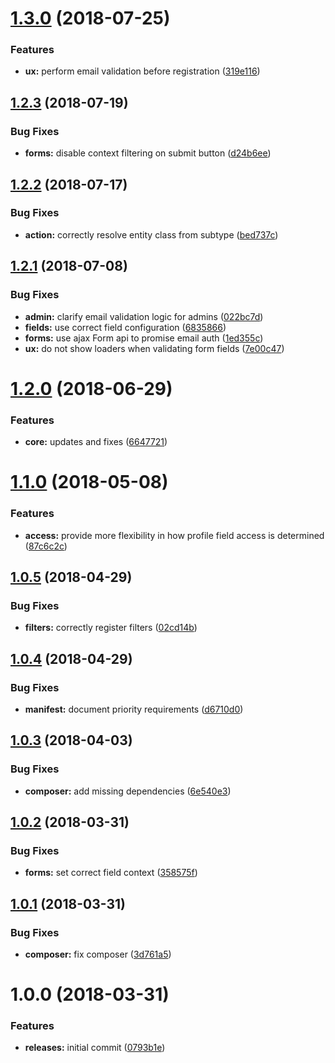 <a name="1.3.0"></a>
# [1.3.0](https://github.com/hypeJunctionPro/Elgg3-hypeProfile/compare/1.2.3...1.3.0) (2018-07-25)


### Features

* **ux:** perform email validation before registration ([319e116](https://github.com/hypeJunctionPro/Elgg3-hypeProfile/commit/319e116))



<a name="1.2.3"></a>
## [1.2.3](https://github.com/hypeJunctionPro/Elgg3-hypeProfile/compare/1.2.2...1.2.3) (2018-07-19)


### Bug Fixes

* **forms:** disable context filtering on submit button ([d24b6ee](https://github.com/hypeJunctionPro/Elgg3-hypeProfile/commit/d24b6ee))



<a name="1.2.2"></a>
## [1.2.2](https://github.com/hypeJunctionPro/Elgg3-hypeProfile/compare/1.2.1...1.2.2) (2018-07-17)


### Bug Fixes

* **action:** correctly resolve entity class from subtype ([bed737c](https://github.com/hypeJunctionPro/Elgg3-hypeProfile/commit/bed737c))



<a name="1.2.1"></a>
## [1.2.1](https://github.com/hypeJunctionPro/Elgg3-hypeProfile/compare/1.2.0...1.2.1) (2018-07-08)


### Bug Fixes

* **admin:** clarify email validation logic for admins ([022bc7d](https://github.com/hypeJunctionPro/Elgg3-hypeProfile/commit/022bc7d))
* **fields:** use correct field configuration ([6835866](https://github.com/hypeJunctionPro/Elgg3-hypeProfile/commit/6835866))
* **forms:** use ajax Form api to promise email auth ([1ed355c](https://github.com/hypeJunctionPro/Elgg3-hypeProfile/commit/1ed355c))
* **ux:** do not show loaders when validating form fields ([7e00c47](https://github.com/hypeJunctionPro/Elgg3-hypeProfile/commit/7e00c47))



<a name="1.2.0"></a>
# [1.2.0](https://github.com/hypeJunctionPro/Elgg3-hypeProfile/compare/1.1.0...1.2.0) (2018-06-29)


### Features

* **core:** updates and fixes ([6647721](https://github.com/hypeJunctionPro/Elgg3-hypeProfile/commit/6647721))



<a name="1.1.0"></a>
# [1.1.0](https://github.com/hypeJunctionPro/Elgg3-hypeProfile/compare/1.0.5...1.1.0) (2018-05-08)


### Features

* **access:** provide more flexibility in how profile field access is determined ([87c6c2c](https://github.com/hypeJunctionPro/Elgg3-hypeProfile/commit/87c6c2c))



<a name="1.0.5"></a>
## [1.0.5](https://github.com/hypeJunctionPro/Elgg3-hypeProfile/compare/1.0.4...1.0.5) (2018-04-29)


### Bug Fixes

* **filters:** correctly register filters ([02cd14b](https://github.com/hypeJunctionPro/Elgg3-hypeProfile/commit/02cd14b))



<a name="1.0.4"></a>
## [1.0.4](https://github.com/hypeJunctionPro/Elgg3-hypeProfile/compare/1.0.3...1.0.4) (2018-04-29)


### Bug Fixes

* **manifest:** document priority requirements ([d6710d0](https://github.com/hypeJunctionPro/Elgg3-hypeProfile/commit/d6710d0))



<a name="1.0.3"></a>
## [1.0.3](https://github.com/hypeJunctionPro/Elgg3-hypeProfile/compare/1.0.2...1.0.3) (2018-04-03)


### Bug Fixes

* **composer:** add missing dependencies ([6e540e3](https://github.com/hypeJunctionPro/Elgg3-hypeProfile/commit/6e540e3))



<a name="1.0.2"></a>
## [1.0.2](https://github.com/hypeJunctionPro/Elgg3-hypeProfile/compare/1.0.1...1.0.2) (2018-03-31)


### Bug Fixes

* **forms:** set correct field context ([358575f](https://github.com/hypeJunctionPro/Elgg3-hypeProfile/commit/358575f))



<a name="1.0.1"></a>
## [1.0.1](https://github.com/hypeJunctionPro/Elgg3-hypeProfile/compare/1.0.0...1.0.1) (2018-03-31)


### Bug Fixes

* **composer:** fix composer ([3d761a5](https://github.com/hypeJunctionPro/Elgg3-hypeProfile/commit/3d761a5))



<a name="1.0.0"></a>
# 1.0.0 (2018-03-31)


### Features

* **releases:** initial commit ([0793b1e](https://github.com/hypeJunctionPro/Elgg3-hypeProfile/commit/0793b1e))



